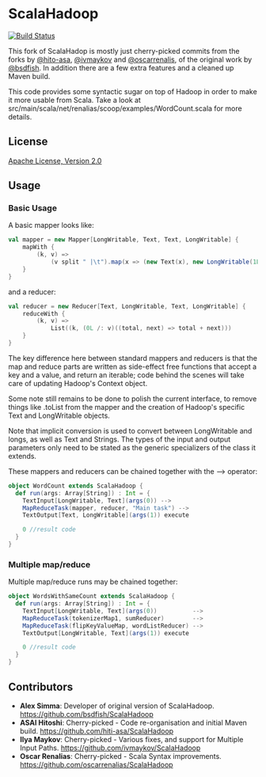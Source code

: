 # ScalaHadoop

[![Build Status](https://travis-ci.org/adamretter/ScalaHadoop.png?branch=master)](https://travis-ci.org/adamretter/ScalaHadoop)

This fork of ScalaHadop is mostly just cherry-picked commits from the forks by [@hito-asa](https://github.com/hiti-asa/ScalaHadoop), [@ivmaykov](https://github.com/ivmaykov/ScalaHadoop) and [@oscarrenalis](https://github.com/oscarrenalias/ScalaHadoop), of the original work by [@bsdfish](https://github.com/bsdfish/ScalaHadoop). In addition there are a few extra features and a cleaned up Maven build.

This code provides some syntactic sugar on top of Hadoop in order to make
it more usable from Scala.  Take a look at src/main/scala/net/renalias/scoop/examples/WordCount.scala for more
details.

## License
[Apache License, Version 2.0](http://opensource.org/licenses/Apache-2.0)

## Usage
### Basic Usage
A basic mapper looks like:

```scala
val mapper = new Mapper[LongWritable, Text, Text, LongWritable] {
    mapWith {
        (k, v) =>
            (v split " |\t").map(x => (new Text(x), new LongWritable(1L))).toList
    }
}
```

and a reducer:

```scala
val reducer = new Reducer[Text, LongWritable, Text, LongWritable] {
    reduceWith {
        (k, v) =>
            List((k, (0L /: v)((total, next) => total + next)))
    }
}
```

The key difference here between standard mappers and reducers is that the map and reduce parts are written as side-effect
free functions that accept a key and a value, and return an iterable; code behind the scenes will take care of
updating Hadoop's Context object.

Some note still remains to be done to polish the current interface, to remove things like .toList from the mapper and
the creation of Hadoop's specific Text and LongWritable objects.

Note that implicit conversion is used to convert between LongWritable and longs, as well as Text
and Strings.  The types of the input and output parameters only need to be stated as the
generic specializers of the class it extends.

These mappers and reducers can be chained together with the --> operator:

```scala
object WordCount extends ScalaHadoop {
  def run(args: Array[String]) : Int = {
    TextInput[LongWritable, Text](args(0)) -->
    MapReduceTask(mapper, reducer, "Main task") -->
    TextOutput[Text, LongWritable](args(1)) execute

    0 //result code
  }
}
```

### Multiple map/reduce
Multiple map/reduce runs may be chained together:

```scala
object WordsWithSameCount extends ScalaHadoop {
  def run(args: Array[String]) : Int = {
    TextInput[LongWritable, Text](args(0))          -->
    MapReduceTask(tokenizerMap1, sumReducer)        -->
    MapReduceTask(flipKeyValueMap, wordListReducer) -->
    TextOutput[LongWritable, Text](args(1)) execute

    0 //result code
  }
}
```

## Contributors
- **Alex Simma**: Developer of original version of ScalaHadoop. https://github.com/bsdfish/ScalaHadoop
- **ASAI Hitoshi**: Cherry-picked - Code re-organisation and initial Maven build. https://github.com/hiti-asa/ScalaHadoop
- **Ilya Maykov**: Cherry-picked - Various fixes, and support for Multiple Input Paths. https://github.com/ivmaykov/ScalaHadoop
- **Oscar Renalias**: Cherry-picked - Scala Syntax improvements. https://github.com/oscarrenalias/ScalaHadoop

